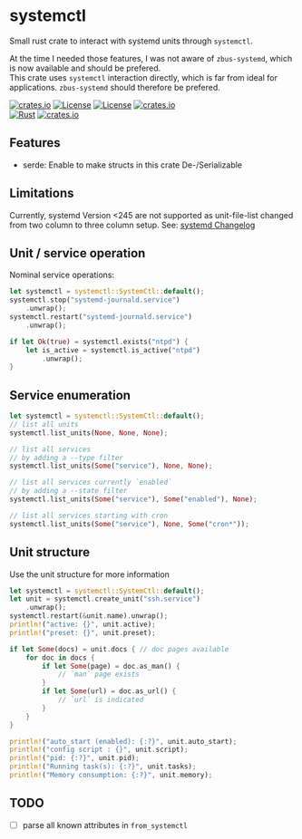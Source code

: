 # systemctl

Small rust crate to interact with systemd units through `systemctl`.

At the time I needed those features, I was not aware of `zbus-systemd`, which is now available and should be prefered.  
This crate uses `systemctl` interaction directly, which is far from ideal for applications.
`zbus-systemd` should therefore be prefered.

[![crates.io](https://img.shields.io/crates/v/systemctl.svg)](https://crates.io/crates/systemctl)
[![License](https://img.shields.io/badge/license-Apache%202.0-blue?style=flat-square)](https://github.com/gwbres/systemctl/blob/main/LICENSE-APACHE)
[![License](https://img.shields.io/badge/license-MIT-blue?style=flat-square)](https://github.com/gwbres/systemctl/blob/main/LICENSE-MIT)
[![crates.io](https://img.shields.io/crates/d/systemctl.svg)](https://crates.io/crates/systemctl)  
[![Rust](https://github.com/gwbres/systemctl/actions/workflows/rust.yml/badge.svg?branch=main)](https://github.com/gwbres/systemctl/actions/workflows/rust.yml)
[![crates.io](https://docs.rs/systemctl/badge.svg)](https://docs.rs/systemctl/badge.svg)

## Features

* serde: Enable to make structs in this crate De-/Serializable

## Limitations

Currently, systemd Version <245 are not supported as unit-file-list changed from two column to three column setup. See: [systemd Changelog](https://github.com/systemd/systemd/blob/16bfb12c8f815a468021b6e20871061d20b50f57/NEWS#L6073)

## Unit / service operation

Nominal service operations:

```rust
let systemctl = systemctl::SystemCtl::default();
systemctl.stop("systemd-journald.service")
    .unwrap();
systemctl.restart("systemd-journald.service")
    .unwrap();

if let Ok(true) = systemctl.exists("ntpd") {
    let is_active = systemctl.is_active("ntpd")
        .unwrap();
}
```

## Service enumeration

```rust
let systemctl = systemctl::SystemCtl::default();
// list all units
systemctl.list_units(None, None, None);

// list all services 
// by adding a --type filter
systemctl.list_units(Some("service"), None, None);

// list all services currently `enabled` 
// by adding a --state filter
systemctl.list_units(Some("service"), Some("enabled"), None);

// list all services starting with cron
systemctl.list_units(Some("service"), None, Some("cron*"));
```

## Unit structure

Use the unit structure for more information

```rust
let systemctl = systemctl::SystemCtl::default();
let unit = systemctl.create_unit("ssh.service")
    .unwrap();
systemctl.restart(&unit.name).unwrap();
println!("active: {}", unit.active);
println!("preset: {}", unit.preset);

if let Some(docs) = unit.docs { // doc pages available
    for doc in docs {
        if let Some(page) = doc.as_man() {
            // `man` page exists 
        }
        if let Some(url) = doc.as_url() {
            // `url` is indicated
        }
    }
}

println!("auto_start (enabled): {:?}", unit.auto_start);
println!("config script : {}", unit.script);
println!("pid: {:?}", unit.pid);
println!("Running task(s): {:?}", unit.tasks);
println!("Memory consumption: {:?}", unit.memory);
```

## TODO

* [ ] parse all known attributes in `from_systemctl`
